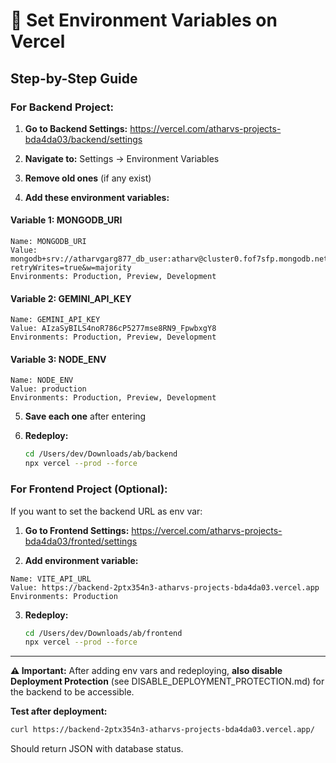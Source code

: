 # 🔧 Set Environment Variables on Vercel

## Step-by-Step Guide

### For Backend Project:

1. **Go to Backend Settings:**
   https://vercel.com/atharvs-projects-bda4da03/backend/settings

2. **Navigate to:** Settings → Environment Variables

3. **Remove old ones** (if any exist)

4. **Add these environment variables:**

#### Variable 1: MONGODB_URI
```
Name: MONGODB_URI
Value: mongodb+srv://atharvgarg877_db_user:atharv@cluster0.fof7sfp.mongodb.net/test?retryWrites=true&w=majority
Environments: Production, Preview, Development
```

#### Variable 2: GEMINI_API_KEY
```
Name: GEMINI_API_KEY
Value: AIzaSyBILS4noR786cP5277mse8RN9_FpwbxgY8
Environments: Production, Preview, Development
```

#### Variable 3: NODE_ENV
```
Name: NODE_ENV
Value: production
Environments: Production, Preview, Development
```

5. **Save each one** after entering

6. **Redeploy:**
   ```bash
   cd /Users/dev/Downloads/ab/backend
   npx vercel --prod --force
   ```

### For Frontend Project (Optional):

If you want to set the backend URL as env var:

1. **Go to Frontend Settings:**
   https://vercel.com/atharvs-projects-bda4da03/fronted/settings

2. **Add environment variable:**
```
Name: VITE_API_URL
Value: https://backend-2ptx354n3-atharvs-projects-bda4da03.vercel.app
Environments: Production
```

3. **Redeploy:**
   ```bash
   cd /Users/dev/Downloads/ab/frontend
   npx vercel --prod --force
   ```

---

**⚠️ Important:** After adding env vars and redeploying, **also disable Deployment Protection** (see DISABLE_DEPLOYMENT_PROTECTION.md) for the backend to be accessible.

**Test after deployment:**
```bash
curl https://backend-2ptx354n3-atharvs-projects-bda4da03.vercel.app/
```

Should return JSON with database status.
